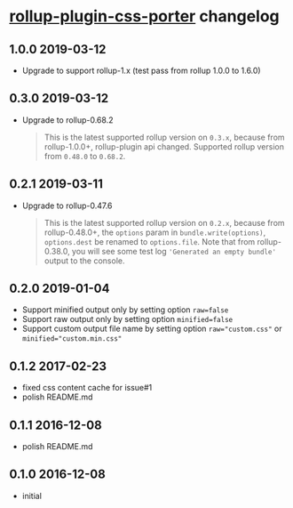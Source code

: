# [rollup-plugin-css-porter](https://github.com/RJHwang/rollup-plugin-css-porter) changelog

## 1.0.0 2019-03-12

- Upgrade to support rollup-1.x (test pass from rollup 1.0.0 to 1.6.0)

## 0.3.0 2019-03-12

- Upgrade to rollup-0.68.2
    > This is the latest supported rollup version on `0.3.x`,
    > because from rollup-1.0.0+, rollup-plugin api changed.
    > Supported rollup version from `0.48.0` to `0.68.2`.

## 0.2.1 2019-03-11

- Upgrade to rollup-0.47.6
    > This is the latest supported rollup version on `0.2.x`,
    > because from rollup-0.48.0+, the `options` param in `bundle.write(options)`, `options.dest` be renamed to `options.file`.
    > Note that from rollup-0.38.0, you will see some test log `'Generated an empty bundle'` output to the console.

## 0.2.0 2019-01-04

- Support minified output only by setting option `raw=false`
- Support raw output only by setting option `minified=false`
- Support custom output file name by setting option `raw="custom.css"` or `minified="custom.min.css"`

## 0.1.2 2017-02-23

- fixed css content cache for issue#1
- polish README.md

## 0.1.1 2016-12-08

- polish README.md

## 0.1.0 2016-12-08

- initial
